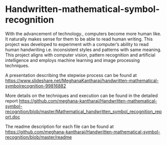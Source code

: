 # Handwritten-mathematical-symbol-recognition
With the advancement of technology., computers become more human like. It naturally makes sense for them to be able to read human writing. This project was developed to experiment with a computer’s ability to read human handwriting i.e. inconsistent styles and patterns with same meaning. This project aligns with computer vision, pattern recognition and artificial intelligence and employs machine learning and image processing techniques. 

A presentation describing the stepwise process can be found at https://www.slideshare.net/MeghanaKantharaj/handwritten-mathematical-symbolrecognition-99816882

More details on the techniques and execution can be found in the detailed report https://github.com/meghana-kantharaj/Handwritten-mathematical-symbol-recognition/blob/master/Mathematical_handwritten_symbol_recognition_report.doc

The readme description for each file can be found at https://github.com/meghana-kantharaj/Handwritten-mathematical-symbol-recognition/blob/master/readme
